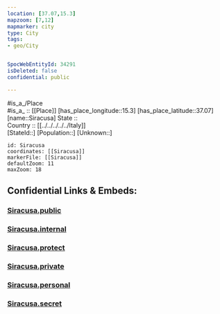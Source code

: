 ```yaml
---
location: [37.07,15.3] 
mapzoom: [7,12] 
mapmarker: city 
type: City
tags:
- geo/City


SpocWebEntityId: 34291
isDeleted: false
confidential: public

---
```

#is_a_/Place  
#is_a_ :: [[Place]] 
[has_place_longitude::15.3] 
[has_place_latitude::37.07] 
[name::Siracusa] 
State ::  
Country :: [[../../../../../Italy]]  
[StateId::] 
[Population::] 
[Unknown::] 


```leaflet
id: Siracusa
coordinates: [[Siracusa]] 
markerFile: [[Siracusa]] 
defaultZoom: 11 
maxZoom: 18
```


## Confidential Links & Embeds: 

### [Siracusa.public](/_public/\Earth\Continent\Europe\Europe~South\Italy\regions~Italy\Sicily\Siracusa.Province\CitySiracusa.public.md) 

### [Siracusa.internal](/_internal/\Earth\Continent\Europe\Europe~South\Italy\regions~Italy\Sicily\Siracusa.Province\CitySiracusa.internal.md) 

### [Siracusa.protect](/_protect/\Earth\Continent\Europe\Europe~South\Italy\regions~Italy\Sicily\Siracusa.Province\CitySiracusa.protect.md) 

### [Siracusa.private](/_private/\Earth\Continent\Europe\Europe~South\Italy\regions~Italy\Sicily\Siracusa.Province\CitySiracusa.private.md) 

### [Siracusa.personal](/_personal/\Earth\Continent\Europe\Europe~South\Italy\regions~Italy\Sicily\Siracusa.Province\CitySiracusa.personal.md) 

### [Siracusa.secret](/_secret/\Earth\Continent\Europe\Europe~South\Italy\regions~Italy\Sicily\Siracusa.Province\CitySiracusa.secret.md)

